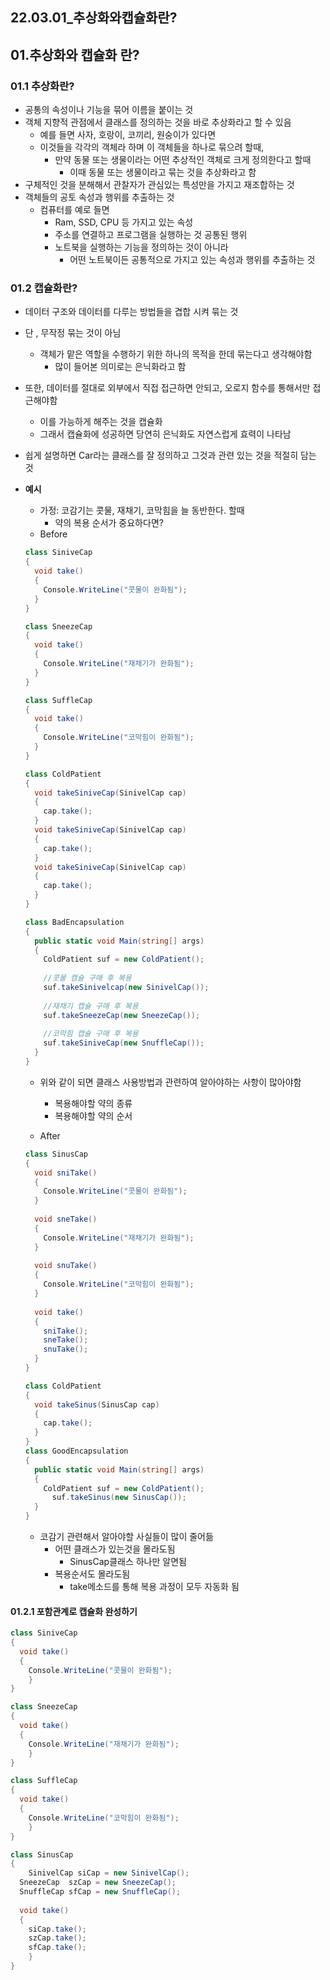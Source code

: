 ## 22.03.01_추상화와캡슐화란?

## 01.추상화와 캡슐화 란?

### 01.1 추상화란?

- 공통의 속성이나 기능을 묶어 이름을 붙이는 것
- 객체 지향적 관점에서 클래스를 정의하는 것을 바로 추상화라고 할 수 있음
  - 예를 들면 사자, 호랑이, 코끼리, 원숭이가 있다면 
  - 이것들을 각각의 객체라 하며 이 객체들을 하나로 묶으려 할때,
    - 만약 동물 또는 생물이라는 어떤 추상적인 객체로 크게 정의한다고 할때
      - 이때 동물 또는 생물이라고 묶는 것을 추상화라고 함
- 구체적인 것을 분해해서 관찰자가 관심있는 특성만을 가지고 재조합하는 것
- 객체들의 공토 속성과 행위를 추출하는 것
  - 컴퓨터를 예로 들면
    - Ram, SSD, CPU 등 가지고 있는 속성
    - 주소를 연결하고 프로그램을 실행하는 것 공통된 행위
    - 노트북을 실행하는 기능을 정의하는 것이 아니라
      - 어떤 노트북이든 공통적으로 가지고 있는 속성과 행위를 추출하는 것

### 01.2 캡슐화란?

- 데이터 구조와 데이터를 다루는 방법들을 겹합 시켜 묶는 것
- 단 , 무작정 묶는 것이 아님
  - 객체가 맡은 역할을 수행하기 위한 하나의 목적을 한데 묶는다고 생각해야함
    - 많이 들어본 의미로는 은닉화라고 함
- 또한, 데이터를 절대로 외부에서 직접 접근하면 안되고, 오로지 함수를 통해서만 접근해야함
  - 이를 가능하게 해주는 것을 캡슐화
  - 그래서 캡슐화에 성공하면 당연히 은닉화도 자연스럽게 효력이 나타남

- 쉽게 설명하면 Car라는 클래스를 잘 정의하고 그것과 관련 있는 것을 적절히 담는 것

- **예시**

  - 가정: 코감기는 콧물, 재채기, 코막힘을 늘 동반한다. 할때
    - 약의 복용 순서가 중요하다면?
  - Before

  ```csharp
  class SiniveCap
  {
    void take()
    {
      Console.WriteLine("콧물이 완화됨");
  	}
  }
  
  class SneezeCap
  {
    void take()
    {
      Console.WriteLine("재채기가 완화됨");
  	}
  }
  
  class SuffleCap
  {
    void take()
    {
      Console.WriteLine("코막힘이 완화됨");
  	}
  }
  
  class ColdPatient
  {
    void takeSiniveCap(SinivelCap cap)
    {
      cap.take();
    }
    void takeSiniveCap(SinivelCap cap)
    {
      cap.take();
    }
    void takeSiniveCap(SinivelCap cap)
    {
      cap.take();
    }  
  }
  
  class BadEncapsulation
  {
    public static void Main(string[] args)
    {
      ColdPatient suf = new ColdPatient();
      
      //콧물 캠슐 구매 후 복용
      suf.takeSinivelcap(new SinivelCap());
      
      //재채기 캡슐 구매 후 복용
      suf.takeSneezeCap(new SneezeCap());
      
      //코막힘 캡슐 구매 후 복용
      suf.takeSiniveCap(new SnuffleCap());
  	}
  }
  ```

  - 위와 같이 되면 클래스 사용방법과 관련하여 알아야하는 사항이 많아야함
    - 복용해야할 약의 종류
    - 복용해야할 약의 순서

  - After

  ```csharp
  class SinusCap
  {
    void sniTake()
    {
      Console.WriteLine("콧물이 완화됨");
    }
    
    void sneTake()
    {
      Console.WriteLine("재채기가 완화됨");
    }
    
    void snuTake()
    {
      Console.WriteLine("코막힘이 완화됨");
    }
    
    void take()
    {
      sniTake();
      sneTake();
      snuTake();
  	}
  }
  
  class ColdPatient
  {
    void takeSinus(SinusCap cap)
    {
      cap.take();
    }
  }
  class GoodEncapsulation
  {
    public static void Main(string[] args)
    {
      ColdPatient suf = new ColdPatient();
  		suf.takeSinus(new SinusCap());
  	}
  }
  ```

  - 코감기 관련해서 알아야할 사실들이 많이 줄어듦
    - 어떤 클래스가 있는것을 몰라도됨
      - SinusCap클래스 하나만 알면됨
    - 복용순서도 몰라도됨
      - take메소드를 통해 복용 과정이 모두 자동화 됨

#### 01.2.1 포함관계로 캡슐화 완성하기

```csharp
class SiniveCap
{
  void take()
  {
    Console.WriteLine("콧물이 완화됨");
	}
}

class SneezeCap
{
  void take()
  {
    Console.WriteLine("재채기가 완화됨");
	}
}

class SuffleCap
{
  void take()
  {
    Console.WriteLine("코막힘이 완화됨");
	}
}

class SinusCap
{
	SinivelCap siCap = new SinivelCap();
  SneezeCap  szCap = new SneezeCap();
  SnuffleCap sfCap = new SnuffleCap();
  
  void take()
  {
    siCap.take();
    szCap.take();
    sfCap.take();
	}
}
```

